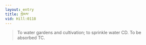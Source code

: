 ```yaml
---
layout: entry
title: ཁྲེམས་
vid: Hill:0118
---
```

> To water gardens and cultivation; to sprinkle water CD\. To be absorbed TC\.


